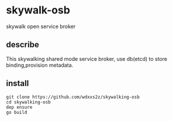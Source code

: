 # skywalk-osb
skywalk open service broker

## describe

This skywalking shared mode service broker, use db(etcd) to store binding,provision metadata.</br>

## install
```
git clone https://github.com/wdxxs2z/skywalking-osb
cd skywalking-osb
dep ensure
go build
```
